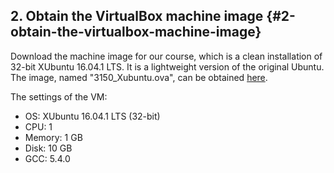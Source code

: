 ## 2. Obtain the VirtualBox machine image {#2-obtain-the-virtualbox-machine-image}

Download the machine image for our course, which is a clean installation of 32-bit XUbuntu 16.04.1 LTS. It is a lightweight version of the original Ubuntu. The image, named "3150\_Xubuntu.ova", can be obtained [here](https://gocuhk-my.sharepoint.com/personal/ericlo_cuhk_edu_hk/_layouts/15/guestaccess.aspx?docid=0b0f03abb6c4245b18b869ec3a734b9ba&authkey=ATL5ryBP70ud_x674VDRSdo&e=27c7a8fa6da949989ccc24e93b5fefdb).

The settings of the VM:

* OS: XUbuntu 16.04.1 LTS \(32-bit\)
* CPU: 1
* Memory: 1 GB
* Disk: 10 GB
* GCC: 5.4.0



